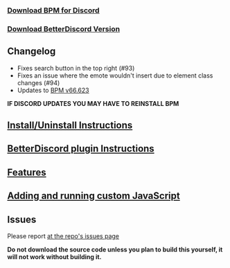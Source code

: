 ### [Download BPM for Discord](https://github.com/ByzantineFailure/BPM-for-Discord/releases/download/discord-v0.10.3-beta/BPM.for.Discord.discord-v0.10.3-beta.7z)
### [Download BetterDiscord Version](https://github.com/ByzantineFailure/BPM-for-Discord/releases/download/discord-v0.10.3-beta/betterDiscord-bpm.plugin.js)

## Changelog

* Fixes search button in the top right (#93)
* Fixes an issue where the emote wouldn't insert due to element class changes (#94)
* Updates to [BPM v66.623](https://www.reddit.com/r/betterponymotes/comments/7d1m0f/betterponymotes_v66263_20171114/)

**IF DISCORD UPDATES YOU MAY HAVE TO REINSTALL BPM**

## [Install/Uninstall Instructions](https://github.com/ByzantineFailure/BPM-for-Discord/blob/discord-v0.10.3-beta/discord/INSTALLATION.md)

## [BetterDiscord plugin Instructions](https://github.com/ByzantineFailure/BPM-for-Discord/blob/discord-v0.10.3-beta/discord/BETTERDISCORD.md)

## [Features](https://github.com/ByzantineFailure/BPM-for-Discord/blob/discord-v0.10.3-beta/discord/FEATURES.md)

## [Adding and running custom JavaScript](https://github.com/ByzantineFailure/BPM-for-Discord/blob/discord-v0.10.3-beta/discord/CUSTOMJS.md)

## Issues
Please report [at the repo's issues page](https://github.com/ByzantineFailure/bpm/issues)

**Do not download the source code unless you plan to build this yourself, it will not work without building it.**
